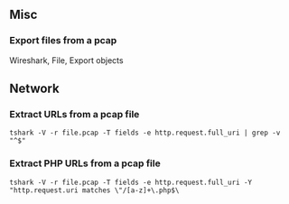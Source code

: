 ## Misc

### Export files from a pcap

Wireshark, File, Export objects

## Network

### Extract URLs from a pcap file

```tshark -V -r file.pcap -T fields -e http.request.full_uri | grep -v "^$"```

### Extract PHP URLs from a pcap file

```tshark -V -r file.pcap -T fields -e http.request.full_uri -Y "http.request.uri matches \"/[a-z]+\.php$\```
